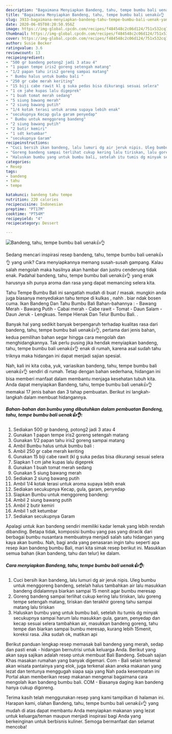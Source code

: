 ```yaml
---
description: "Bagaimana Menyiapkan Bandeng, tahu, tempe bumbu bali uenak👍👌 yang Sempurna"
title: "Bagaimana Menyiapkan Bandeng, tahu, tempe bumbu bali uenak👍👌 yang Sempurna"
slug: 3933-bagaimana-menyiapkan-bandeng-tahu-tempe-bumbu-bali-uenak-yang-sempurna
date: 2020-06-05T08:20:50.956Z
image: https://img-global.cpcdn.com/recipes/f484548c2c06d124/751x532cq70/bandeng-tahu-tempe-bumbu-bali-uenak👍👌-foto-resep-utama.jpg
thumbnail: https://img-global.cpcdn.com/recipes/f484548c2c06d124/751x532cq70/bandeng-tahu-tempe-bumbu-bali-uenak👍👌-foto-resep-utama.jpg
cover: https://img-global.cpcdn.com/recipes/f484548c2c06d124/751x532cq70/bandeng-tahu-tempe-bumbu-bali-uenak👍👌-foto-resep-utama.jpg
author: Susie Becker
ratingvalue: 3.6
reviewcount: 13
recipeingredient:
- "500 gr bandeng potong2 jadi 3 atau 4"
- "1 papan tempe iris2 goreng setengah matang"
- "1/2 papan tahu iris2 goreng sampai matang"
- " Bumbu halus untuk bumbu bali "
- "250 gr cabe merah keriting"
- "15 biji cabe rawit kl g suka pedas bisa dikurangi sesuai selera"
- "1 cm jahe kupas lalu digeprek"
- "1 buah tomat merah sedang"
- "5 siung bawang merah"
- "2 siung bawang putih"
- "1/4 kotak terasi untuk aroma supaya lebih enak"
- "secukupnya Kecap gula garam penyedap"
- " Bumbu untuk menggoreng bandeng"
- "2 siung bawang putih"
- "2 butir kemiri"
- "1 sdt ketumbar"
- "secukupnya Garam"
recipeinstructions:
- "Cuci bersih ikan bandeng, lalu lumuri dg air jeruk nipis. Uleg bumbu untuk menggoreng bandeng, setelah halus tambahkan air lalu masukkan bandeng didalamnya biarkan sampai 15 menit agar bumbu meresap"
- "Goreng bandeng sampai terlihat cukup kering lalu tiriskan, lalu goreng tempe setengah matang, tiriskan dan terakhir goreng tahu sampai matang lalu tiriskan"
- "Haluskan bumbu yang untuk bumbu bali, setelah itu tumis dg minyak secukupnya sampai harum lalu masukkan gula, garam, penyedap dan kecap sesuai selera tambahkan air, masukkan bandeng goreng, tahu tempe dan biarkan sampai bumbu meresap, kurang lebih 15menit, koreksi rasa. Jika sudah ok, matikan api"
categories:
- Resep
tags:
- bandeng
- tahu
- tempe

katakunci: bandeng tahu tempe 
nutrition: 220 calories
recipecuisine: Indonesian
preptime: "PT17M"
cooktime: "PT54M"
recipeyield: "4"
recipecategory: Dessert

---
```



![Bandeng, tahu, tempe bumbu bali uenak👍👌](https://img-global.cpcdn.com/recipes/f484548c2c06d124/751x532cq70/bandeng-tahu-tempe-bumbu-bali-uenak👍👌-foto-resep-utama.jpg)

Sedang mencari inspirasi resep bandeng, tahu, tempe bumbu bali uenak👍👌 yang unik? Cara menyiapkannya memang susah-susah gampang. Kalau salah mengolah maka hasilnya akan hambar dan justru cenderung tidak enak. Padahal bandeng, tahu, tempe bumbu bali uenak👍👌 yang enak harusnya sih punya aroma dan rasa yang dapat memancing selera kita.

Tahu Tempe Bumbu Bali ini sangatlah mudah di buat / masak. mungkin anda juga biasanya menyediakan tahu tempe di kulkas , nahh . biar ndak bosen cuma. Ikan Bandeng Dan Tahu Bumbu Bali Bahan-bahannya : - Bawang Merah - Bawang Putih - Cabai merah - Cabe rawit - Tomat - Daun Salam - Daun Jeruk - Lengkuas. Tempe Hienak Dan Telur Bumbu Bali. .

Banyak hal yang sedikit banyak berpengaruh terhadap kualitas rasa dari bandeng, tahu, tempe bumbu bali uenak👍👌, pertama dari jenis bahan, kedua pemilihan bahan segar hingga cara mengolah dan menghidangkannya. Tak perlu pusing jika hendak menyiapkan bandeng, tahu, tempe bumbu bali uenak👍👌 enak di rumah, karena asal sudah tahu triknya maka hidangan ini dapat menjadi sajian spesial.


Nah, kali ini kita coba, yuk, variasikan bandeng, tahu, tempe bumbu bali uenak👍👌 sendiri di rumah. Tetap dengan bahan sederhana, hidangan ini bisa memberi manfaat dalam membantu menjaga kesehatan tubuh kita. Anda dapat menyiapkan Bandeng, tahu, tempe bumbu bali uenak👍👌 memakai 17 jenis bahan dan 3 tahap pembuatan. Berikut ini langkah-langkah dalam membuat hidangannya.

<!--inarticleads1-->

##### Bahan-bahan dan bumbu yang dibutuhkan dalam pembuatan Bandeng, tahu, tempe bumbu bali uenak👍👌:

1. Sediakan 500 gr bandeng, potong2 jadi 3 atau 4
1. Gunakan 1 papan tempe iris2 goreng setengah matang
1. Gunakan 1/2 papan tahu iris2 goreng sampai matang
1. Ambil  Bumbu halus untuk bumbu bali :
1. Ambil 250 gr cabe merah keriting
1. Gunakan 15 biji cabe rawit (kl g suka pedas bisa dikurangi sesuai selera
1. Siapkan 1 cm jahe kupas lalu digeprek
1. Gunakan 1 buah tomat merah sedang
1. Gunakan 5 siung bawang merah
1. Sediakan 2 siung bawang putih
1. Ambil 1/4 kotak terasi untuk aroma supaya lebih enak
1. Sediakan secukupnya Kecap, gula, garam, penyedap
1. Siapkan  Bumbu untuk menggoreng bandeng:
1. Ambil 2 siung bawang putih
1. Ambil 2 butir kemiri
1. Ambil 1 sdt ketumbar
1. Sediakan secukupnya Garam


Apalagi untuk ikan bandeng sendiri memiliki kadar lemak yang lebih rendah dibanding. Betapa tidak, komposisi bumbu yang pas yang diracik dari berbagai bumbu nusantara membuatnya menjadi salah satu hidangan yang kaya akan bumbu. Nah, bagi anda yang penasaran ingin tahu seperti apa resep ikan bandeng bumbu Bali, mari kita simak resep berikut ini. Masukkan semua bahan (ikan bandeng, tahu dan telur) ke dalam. 

<!--inarticleads2-->

##### Cara menyiapkan Bandeng, tahu, tempe bumbu bali uenak👍👌:

1. Cuci bersih ikan bandeng, lalu lumuri dg air jeruk nipis. Uleg bumbu untuk menggoreng bandeng, setelah halus tambahkan air lalu masukkan bandeng didalamnya biarkan sampai 15 menit agar bumbu meresap
1. Goreng bandeng sampai terlihat cukup kering lalu tiriskan, lalu goreng tempe setengah matang, tiriskan dan terakhir goreng tahu sampai matang lalu tiriskan
1. Haluskan bumbu yang untuk bumbu bali, setelah itu tumis dg minyak secukupnya sampai harum lalu masukkan gula, garam, penyedap dan kecap sesuai selera tambahkan air, masukkan bandeng goreng, tahu tempe dan biarkan sampai bumbu meresap, kurang lebih 15menit, koreksi rasa. Jika sudah ok, matikan api


Berikut panduan lengkap resep memasak bali bandeng yang merah, sedap dan pasti enak - hidangan bernutrisi untuk keluarga Anda. Berikut yang akan saya sajikan adalah resep untuk membuat Bali Bandeng. Sebuah sajian Khas masakan rumahan yang banyak digemari. Com - Bali selain terkenal akan wisata pantainya yang elok, juga terkenal akan aneka makanan yang lezat dan tentunya menggugah siapa saja yang Nah pada kesempatan ini Portal akan memberikan resep makanan mengenai bagaimana cara mengolah ikan bandeng bumbu bali. COM - Biasanya daging ikan bandeng hanya cukup digoreng. 

Terima kasih telah menggunakan resep yang kami tampilkan di halaman ini. Harapan kami, olahan Bandeng, tahu, tempe bumbu bali uenak👍👌 yang mudah di atas dapat membantu Anda menyiapkan makanan yang lezat untuk keluarga/teman maupun menjadi inspirasi bagi Anda yang berkeinginan untuk berbisnis kuliner. Semoga bermanfaat dan selamat mencoba!
